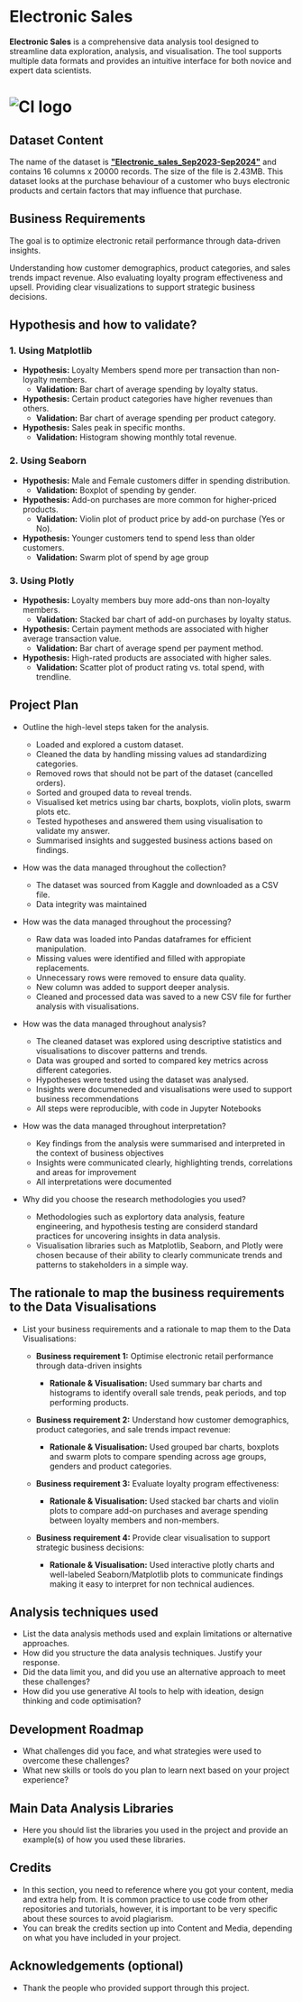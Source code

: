 # Electronic Sales

**Electronic Sales** is a comprehensive data analysis tool designed to streamline data exploration, analysis, and visualisation. The tool supports multiple data formats and provides an intuitive interface for both novice and expert data scientists.

# ![CI logo](https://codeinstitute.s3.amazonaws.com/fullstack/ci_logo_small.png)


## Dataset Content
The name of the dataset is [**"Electronic_sales_Sep2023-Sep2024"**](https://www.kaggle.com/datasets/cameronseamons/electronic-sales-sep2023-sep2024) and contains  16 columns x 20000 records. The size of the file is 2.43MB. This dataset looks at the purchase behaviour of a customer who buys electronic products and certain factors that may influence that purchase.


## Business Requirements
The goal is to optimize electronic retail performance through data-driven insights.

Understanding how customer demographics, product categories, and sales trends impact revenue.
Also evaluating loyalty program effectiveness and upsell. Providing clear visualizations to support strategic business decisions.


## Hypothesis and how to validate?

### 1. **Using Matplotlib** 

- **Hypothesis:** Loyalty Members spend more per transaction than non-loyalty members.
    - **Validation:** Bar chart of average spending by loyalty status.
- **Hypothesis:** Certain product categories have higher revenues than others.
   - **Validation:** Bar chart of average spending per product category.
- **Hypothesis:** Sales peak in specific months.
   - **Validation:** Histogram showing monthly total revenue.

### 2. **Using Seaborn**

- **Hypothesis:** Male and Female customers differ in spending distribution.
    - **Validation:** Boxplot of spending by gender.
- **Hypothesis:** Add-on purchases are more common for higher-priced products.
   - **Validation:** Violin plot of product price by add-on purchase (Yes or No).
- **Hypothesis:** Younger customers tend to spend less than older customers. 
   - **Validation:** Swarm plot of spend by age group

### 3. **Using Plotly**

- **Hypothesis:** Loyalty members buy more add-ons than non-loyalty members.
    - **Validation:** Stacked bar chart of add-on purchases by loyalty status.
- **Hypothesis:** Certain payment methods are associated with higher average transaction value.
   - **Validation:** Bar chart of average spend per payment method.
- **Hypothesis:** High-rated products are associated with higher sales.
   - **Validation:** Scatter plot of product rating vs. total spend, with trendline. 
 

## Project Plan
* Outline the high-level steps taken for the analysis.
   - Loaded and explored a custom dataset.
   - Cleaned the data by handling missing values ad standardizing categories.
   - Removed rows that should not be part of the dataset (cancelled orders).
   - Sorted and grouped data to reveal trends.
   - Visualised ket metrics using bar charts, boxplots, violin plots, swarm plots etc.
   - Tested hypotheses and answered them using visualisation to validate my answer.
   - Summarised insights and suggested business actions based on findings.

* How was the data managed throughout the collection?
   - The dataset was sourced from Kaggle and downloaded as a CSV file.
   - Data integrity was maintained

* How was the data managed throughout the processing?
   - Raw data was loaded into Pandas dataframes for efficient manipulation.
   - Missing values were identified and filled with appropiate replacements.
   - Unnecessary rows were removed to ensure data quality.
   - New column was added to support deeper analysis.
   - Cleaned and processed data was saved to a new CSV file for further analysis with visualisations.

* How was the data managed throughout analysis?
   - The cleaned dataset was explored using descriptive statistics and visualisations to discover patterns and trends.
   - Data was grouped and sorted to compared key metrics across different categories.
   - Hypotheses were tested using the dataset was analysed.
   - Insights were documeneded and visualisations were used to support business recommendations
   - All steps were reproducible, with code in Jupyter Notebooks

* How was the data managed throughout interpretation?
   - Key findings from the analysis were summarised and interpreted in the context of business objectives
   - Insights were communicated clearly, highlighting trends, correlations and areas for improvement
   - All interpretations were documented
 
* Why did you choose the research methodologies you used?
   - Methodologies such as explortory data analysis, feature engineering, and hypothesis testing are considerd standard practices for uncovering insights in data analysis.
   - Visualisation libraries such as Matplotlib, Seaborn, and Plotly were chosen because of their ability to clearly communicate trends and patterns to stakeholders in a simple way.


## The rationale to map the business requirements to the Data Visualisations
* List your business requirements and a rationale to map them to the Data Visualisations:

   - **Business requirement 1:** Optimise electronic retail performance through data-driven insights

      - **Rationale & Visualisation:** Used summary bar charts and histograms to identify overall sale trends, peak periods, and top performing products.


   - **Business requirement 2:** Understand how customer demographics, product categories, and sale trends impact revenue:

      - **Rationale & Visualisation:** Used grouped bar charts, boxplots and swarm plots to compare spending across age groups, genders and product categories.

   
   - **Business requirement 3:** Evaluate loyalty program effectiveness:
      
      - **Rationale & Visualisation:** Used stacked bar charts and violin plots to compare add-on purchases and average spending between loyalty members and non-members.


   - **Business requirement 4:** Provide clear visualisation to support strategic business decisions:

      - **Rationale & Visualisation:** Used interactive plotly charts and well-labeled Seaborn/Matplotlib plots to communicate findings making it easy to interpret for non technical audiences.


## Analysis techniques used
* List the data analysis methods used and explain limitations or alternative approaches.
* How did you structure the data analysis techniques. Justify your response.
* Did the data limit you, and did you use an alternative approach to meet these challenges?
* How did you use generative AI tools to help with ideation, design thinking and code optimisation?

## Development Roadmap
* What challenges did you face, and what strategies were used to overcome these challenges?
* What new skills or tools do you plan to learn next based on your project experience? 


## Main Data Analysis Libraries
* Here you should list the libraries you used in the project and provide an example(s) of how you used these libraries.


## Credits 

* In this section, you need to reference where you got your content, media and extra help from. It is common practice to use code from other repositories and tutorials, however, it is important to be very specific about these sources to avoid plagiarism. 
* You can break the credits section up into Content and Media, depending on what you have included in your project. 

## Acknowledgements (optional)
* Thank the people who provided support through this project.

